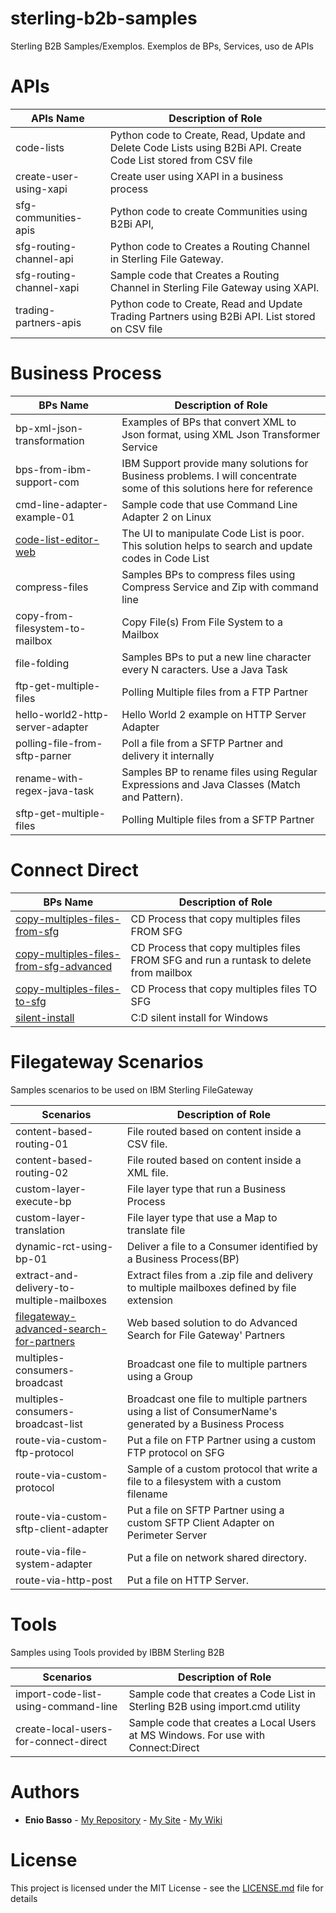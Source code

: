 # sterling-b2b-samples
Sterling B2B Samples/Exemplos. Exemplos de BPs, Services, uso de APIs


# APIs

| APIs Name                       |            Description of Role                                          |
|---------------------------------|-------------------------------------------------------------------------|
| code-lists                      | Python code to Create, Read, Update and Delete Code Lists using B2Bi API. Create Code List stored from CSV file|
| create-user-using-xapi          | Create user using XAPI in a business process |
| sfg-communities-apis            | Python code to create Communities using B2Bi API,           |
| sfg-routing-channel-api         | Python code to Creates a Routing Channel in Sterling File Gateway. |
| sfg-routing-channel-xapi        | Sample code that Creates a Routing Channel in Sterling File Gateway using XAPI. |
| trading-partners-apis           | Python code to Create, Read and Update Trading Partners using B2Bi API. List stored on CSV file|


# Business Process

| BPs Name                        |            Description of Role                                          |
|---------------------------------|-------------------------------------------------------------------------|
| bp-xml-json-transformation      | Examples of BPs that convert XML to Json format, using XML Json Transformer Service |
| bps-from-ibm-support-com        | IBM Support provide many solutions for Business problems. I will concentrate some of this solutions here for reference|
| cmd-line-adapter-example-01     | Sample code that use Command Line Adapter 2 on Linux |
| [code-list-editor-web](business-process/code-list-editor-web) | The UI to manipulate Code List is poor. This solution helps to search and update codes in Code List |
| compress-files                  | Samples BPs to compress files using Compress Service and Zip with command line |
| copy-from-filesystem-to-mailbox | Copy File(s) From File System to a Mailbox |
| file-folding                    | Samples BPs to put a new line character every N caracters. Use a Java Task |
| ftp-get-multiple-files          | Polling  Multiple files from a FTP Partner |
| hello-world2-http-server-adapter| Hello World 2 example on  HTTP Server Adapter |
| polling-file-from-sftp-parner   | Poll a file from a SFTP Partner and delivery it internally  |
| rename-with-regex-java-task     | Samples BP to rename files using Regular Expressions and Java Classes (Match and Pattern).  |
| sftp-get-multiple-files         | Polling  Multiple files from a SFTP Partner |


# Connect Direct

| BPs Name                        |            Description of Role                                          |
|---------------------------------|-------------------------------------------------------------------------|
| [copy-multiples-files-from-sfg](connect-direct/copy-multiples-files-from-sfg) | CD Process that copy multiples files FROM SFG |
| [copy-multiples-files-from-sfg-advanced](connect-direct/copy-multiples-files-from-sfg-advanced) | CD Process that copy multiples files FROM SFG and run a runtask to delete from mailbox |
| [copy-multiples-files-to-sfg](connect-direct/copy-multiples-files-to-sfg) | CD Process that copy multiples files TO SFG |
| [silent-install](connect-direct/silent-install) | C:D silent install for Windows |

# Filegateway Scenarios

Samples scenarios to be used on IBM Sterling FileGateway

| Scenarios                           |            Description of Role                                          |
|-------------------------------------|-------------------------------------------------------------------------|
| content-based-routing-01            | File routed based on content inside a CSV file. |
| content-based-routing-02            | File routed based on content inside a XML file. |
| custom-layer-execute-bp             | File layer type that run a Business Process |
| custom-layer-translation            | File layer type that use a Map to translate file |
| dynamic-rct-using-bp-01             | Deliver a file to a Consumer identified by a Business Process(BP)|
| extract-and-delivery-to-multiple-mailboxes | Extract files from a .zip file and delivery to multiple mailboxes defined by file extension|
| [filegateway-advanced-search-for-partners](filegateway-scenarios/filegateway-advanced-search-for-partners) | Web based solution to do Advanced  Search for File Gateway' Partners |
| multiples-consumers-broadcast       | Broadcast one file to multiple partners using a Group|
| multiples-consumers-broadcast-list  | Broadcast one file to multiple partners using a list of ConsumerName's generated by a Business Process|
| route-via-custom-ftp-protocol       | Put a file on FTP Partner using a custom FTP protocol on SFG |
| route-via-custom-protocol           | Sample of a custom protocol that write a file to a filesystem with a custom filename|
| route-via-custom-sftp-client-adapter| Put a file on SFTP Partner using a custom SFTP Client Adapter on Perimeter Server|
| route-via-file-system-adapter       | Put a file on network shared directory.|
| route-via-http-post                 | Put a file on HTTP Server.|

# Tools

Samples using Tools provided by IBBM Sterling B2B

| Scenarios                           |            Description of Role                                          |
|-------------------------------------|-------------------------------------------------------------------------|
| import-code-list-using-command-line | Sample code that creates a Code List in Sterling B2B using import.cmd utility |
| create-local-users-for-connect-direct | Sample code that creates a Local Users at MS Windows. For use with Connect:Direct |

# Authors

* **Enio Basso** - [My Repository](https://github.com/ebasso) - [My Site](https://ebasso.net) - [My Wiki](https://ebasso.net/wiki)


# License

This project is licensed under the MIT License - see the [LICENSE.md](LICENSE.md) file for details
